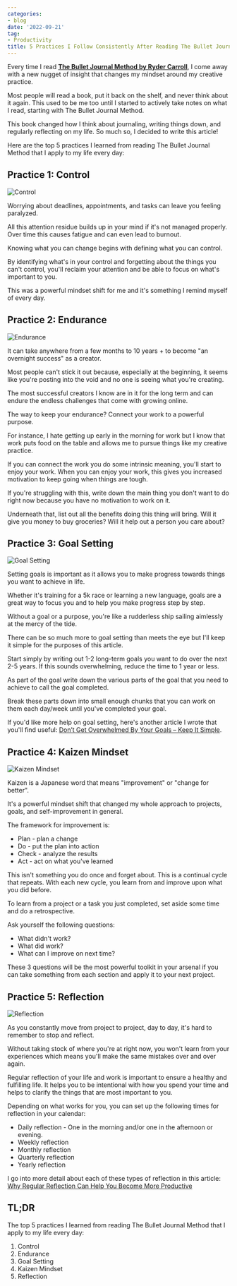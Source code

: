 ```yaml
---
categories:
- blog
date: '2022-09-21'
tag:
- Productivity
title: 5 Practices I Follow Consistently After Reading The Bullet Journal Method
---
```


Every time I read **[The Bullet Journal Method by Ryder Carroll](/bullet-journal-method-ryder-carroll)**, I come away with a new nugget of insight that changes my mindset around my creative practice.

Most people will read a book, put it back on the shelf, and never think about it again. This used to be me too until I started to actively take notes on what I read, starting with The Bullet Journal Method. 

This book changed how I think about journaling, writing things down, and regularly reflecting on my life. So much so, I decided to write this article!

Here are the top 5 practices I learned from reading The Bullet Journal Method that I apply to my life every day:

## Practice 1: Control

![Control](/assets/images/2022/MXA22017/MXA22017-control.excalidraw.png)

Worrying about deadlines, appointments, and tasks can leave you feeling paralyzed.

All this attention residue builds up in your mind if it's not managed properly. Over time this causes fatigue and can even lead to burnout.

Knowing what you can change begins with defining what you can control. 

By identifying what's in your control and forgetting about the things you can't control, you'll reclaim your attention and be able to focus on what's important to you.

This was a powerful mindset shift for me and it's something I remind myself of every day.

## Practice 2: Endurance

![Endurance](/assets/images/2022/MXA22017/MXA22017-endurance.excalidraw.png)

It can take anywhere from a few months to 10 years + to become "an overnight success" as a creator.

Most people can't stick it out because, especially at the beginning, it seems like you're posting into the void and no one is seeing what you're creating.

The most successful creators I know are in it for the long term and can endure the endless challenges that come with growing online.

The way to keep your endurance? Connect your work to a powerful purpose. 

For instance, I hate getting up early in the morning for work but I know that work puts food on the table and allows me to pursue things like my creative practice.

If you can connect the work you do some intrinsic meaning, you'll start to enjoy your work. When you can enjoy your work, this gives you increased motivation to keep going when things are tough.

If you're struggling with this, write down the main thing you don't want to do right now because you have no motivation to work on it.

Underneath that, list out all the benefits doing this thing will bring. Will it give you money to buy groceries? Will it 
 help out a person you care about?

## Practice 3: Goal Setting

![Goal Setting](/assets/images/2022/MXA22017/MXA22017-goals.excalidraw.png)

Setting goals is important as it allows you to make progress towards things you want to achieve in life.

Whether it's training for a 5k race or learning a new language, goals are a great way to focus you and to help you make progress step by step.

Without a goal or a purpose, you're like a rudderless ship sailing aimlessly at the mercy of the tide.

There can be so much more to goal setting than meets the eye but I'll keep it simple for the purposes of this article.

Start simply by writing out 1-2 long-term goals you want to do over the next 2-5 years. If this sounds overwhelming, reduce the time to 1 year or less.

As part of the goal write down the various parts of the goal that you need to achieve to call the goal completed.

Break these parts down into small enough chunks that you can work on them each day/week until you've completed your goal.

If you'd like more help on goal setting, here's another article I wrote that you'll find useful: [Don’t Get Overwhelmed By Your Goals – Keep It Simple](https://heymichellemac.com/overwhelmed-by-your-goals-keep-it-simple).

## Practice 4: Kaizen Mindset

![Kaizen Mindset](/assets/images/2022/MXA22017/MXA22017-kaizen.excalidraw.png)

Kaizen is a Japanese word that means "improvement" or "change for better".

It's a powerful mindset shift that changed my whole approach to projects, goals, and self-improvement in general.

The framework for improvement is: 
- Plan - plan a change
- Do - put the plan into action
- Check - analyze the results
- Act - act on what you've learned

This isn't something you do once and forget about. This is a continual cycle that repeats. With each new cycle, you learn from and improve upon what you did before.

To learn from a project or a task you just completed, set aside some time and do a retrospective.

Ask yourself the following questions:
- What didn't work?
- What did work?
- What can I improve on next time?

These 3 questions will be the most powerful toolkit in your arsenal if you can take something from each section and apply it to your next project.

## Practice 5: Reflection

![Reflection](/assets/images/2022/MXA22017/MXA22017-reflection.excalidraw.png)

As you constantly move from project to project, day to day, it's hard to remember to stop and reflect.

Without taking stock of where you're at right now, you won't learn from your experiences which means you'll make the same mistakes over and over again.

Regular reflection of your life and work is important to ensure a healthy and fulfilling life. It helps you to be intentional with how you spend your time and helps to clarify the things that are most important to you.

Depending on what works for you, you can set up the following times for reflection in your calendar:
- Daily reflection - One in the morning and/or one in the afternoon or evening.
- Weekly reflection 
- Monthly reflection
- Quarterly reflection
- Yearly reflection

I go into more detail about each of these types of reflection in this article: [Why Regular Reflection Can Help You Become More Productive](/regular-reflection)

## TL;DR
The top 5 practices I learned from reading The Bullet Journal Method that I apply to my life every day:
1. Control
2. Endurance
3. Goal Setting
4. Kaizen Mindset
5. Reflection